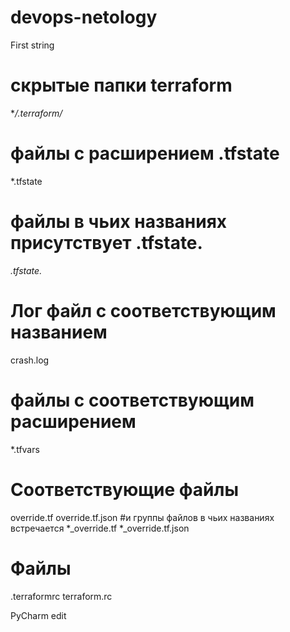 # devops-netology
First string

# скрытые папки terraform
**/.terraform/*

# файлы с расширением .tfstate
*.tfstate
# файлы в чьих названиях присутствует .tfstate.
*.tfstate.*

# Лог файл с соответствующим названием
crash.log

# файлы с соответствующим расширением
*.tfvars

# Соответствующие файлы 
override.tf
override.tf.json
#и группы файлов в чьих названиях встречается
*_override.tf
*_override.tf.json

# Файлы
.terraformrc
terraform.rc


PyCharm edit
